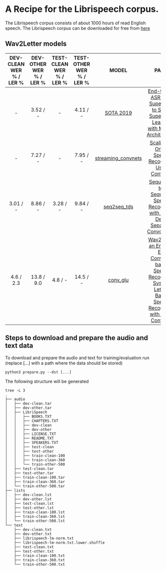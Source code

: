 # A Recipe for the Librispeech corpus.

The Librispeech corpus consists of about 1000 hours of read English speech. The Librispeech corpus can be downloaded for free from [here](http://www.openslr.org/12)


## Wav2Letter models
| DEV-CLEAN WER % / LER % | DEV-OTHER WER % / LER % | TEST-CLEAN WER % / LER % | TEST-OTHER WER % / LER % | MODEL                                                                                                      | PAPER                                                                                                     |
|:-------------------------:|:-------------------------:|:--------------------------:|:--------------------------:|:------------------------------------------------------------------------------------------------------------:|:-----------------------------------------------------------------------------------------------------------:|
| - | 3.52 / - | - | 4.11 / - | [SOTA 2019](https://github.com/flashlight/wav2letter/tree/master/recipes/sota/2019)| [End-to-end ASR: from Supervised to Semi-Supervised Learning with Modern Architectures](https://arxiv.org/abs/1911.08460)|
| - | 7.27 / - | - | 7.95 / - | [streaming_convnets](https://github.com/flashlight/wav2letter/tree/master/recipes/streaming_convnets)|[Scaling Up Online Speech Recognition Using ConvNets](https://research.fb.com/publications/scaling-up-online-speech-recognition-using-convnets/)|
| 3.01 / - | 8.86 / - | 3.28 / - | 9.84 / - | [seq2seq_tds](https://github.com/flashlight/wav2letter/tree/master/recipes/seq2seq_tds/librispeech)|[Sequence-to-Sequence Speech Recognition with Time-Depth Separable Convolutions](https://arxiv.org/abs/1904.02619)|
| 4.6 / 2.3 | 13.8 / 9.0 | 4.8 / - | 14.5 / - | [conv_glu](https://github.com/flashlight/wav2letter/tree/master/recipes/conv_glu/librispeech) | [Wav2Letter: an End-to-End ConvNet-based Speech Recognition System](https://arxiv.org/pdf/1609.03193.pdf), [Letter-Based Speech Recognition with Gated ConvNets](https://arxiv.org/pdf/1712.09444.pdf) |

## Steps to download and prepare the audio and text data
To download and prepare the audio and text for training/evaluation run (replace [...] with a path where the data should be stored)
```
python3 prepare.py --dst [...]
```

The following structure will be generated
```
tree -L 3
.
├── audio
│   ├── dev-clean.tar
│   ├── dev-other.tar
│   ├── LibriSpeech
│   │   ├── BOOKS.TXT
│   │   ├── CHAPTERS.TXT
│   │   ├── dev-clean
│   │   ├── dev-other
│   │   ├── LICENSE.TXT
│   │   ├── README.TXT
│   │   ├── SPEAKERS.TXT
│   │   ├── test-clean
│   │   ├── test-other
│   │   ├── train-clean-100
│   │   ├── train-clean-360
│   │   └── train-other-500
│   ├── test-clean.tar
│   ├── test-other.tar
│   ├── train-clean-100.tar
│   ├── train-clean-360.tar
│   └── train-other-500.tar
├── lists
│   ├── dev-clean.lst
│   ├── dev-other.lst
│   ├── test-clean.lst
│   ├── test-other.lst
│   ├── train-clean-100.lst
│   ├── train-clean-360.lst
│   └── train-other-500.lst
└── text
    ├── dev-clean.txt
    ├── dev-other.txt
    ├── librispeech-lm-norm.txt
    ├── librispeech-lm-norm.txt.lower.shuffle
    ├── test-clean.txt
    ├── test-other.txt
    ├── train-clean-100.txt
    ├── train-clean-360.txt
    └── train-other-500.txt
```
